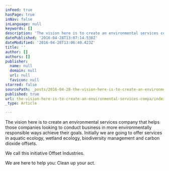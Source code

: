 ```yaml
---
inFeed: true
hasPage: true
inNav: false
inLanguage: null
keywords: []
description: 'The vision here is to create an environmental services company that helps those companies looking to conduct business in more environmentally responsible ways achieve their goals. Initially we are going to offer services in aquatic ecology, wetland ecology, biodiversity management and carbon dioxide offsets.'
datePublished: '2016-04-28T13:07:14.538Z'
dateModified: '2016-04-28T13:06:40.423Z'
title: ''
author: []
authors: []
publisher:
  name: null
  domain: null
  url: null
  favicon: null
starred: false
sourcePath: _posts/2016-04-28-the-vision-here-is-to-create-an-environmental-services-compa.md
published: true
url: the-vision-here-is-to-create-an-environmental-services-compa/index.html
_type: Article

---
```

The vision here is to create an environmental services company that helps those companies looking to conduct business in more environmentally responsible ways achieve their goals. Initially we are going to offer services in aquatic ecology, wetland ecology, biodiversity management and carbon dioxide offsets.

We call this initiative Offset Industries. 

We are here to help you: Clean up your act.